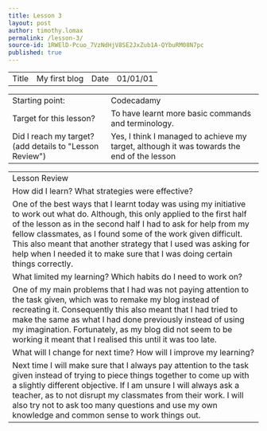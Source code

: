 ```yaml
---
title: Lesson 3
layout: post
author: timothy.lomax
permalink: /lesson-3/
source-id: 1RWElD-Pcuo_7VzNdHjV8SE2JxZub1A-QYbuRM08N7pc
published: true
---
```

<table>
  <tr>
    <td>Title</td>
    <td>My first blog</td>
    <td>Date</td>
    <td>01/01/01</td>
  </tr>
</table>


<table>
  <tr>
    <td>Starting point:</td>
    <td>Codecadamy</td>
  </tr>
  <tr>
    <td>Target for this lesson?</td>
    <td>To have learnt more basic commands and terminology.</td>
  </tr>
  <tr>
    <td>Did I reach my target? 
(add details to "Lesson Review")</td>
    <td>Yes, I think I managed to achieve my target, although it was towards the end of the lesson</td>
  </tr>
</table>


<table>
  <tr>
    <td>Lesson Review</td>
  </tr>
  <tr>
    <td>How did I learn? What strategies were effective? </td>
  </tr>
  <tr>
    <td>One of the best ways that I learnt today was using my initiative to work out what do. Although, this only applied to the first half of the lesson as in the second half I had to ask for help from my fellow classmates, as I found some of the work given difficult. This also meant that another strategy that I used was asking for help when I needed it to make sure that I was doing certain things correctly.</td>
  </tr>
  <tr>
    <td>What limited my learning? Which habits do I need to work on? </td>
  </tr>
  <tr>
    <td>One of my main problems that I had was not paying attention to the task given, which was to remake my blog instead of recreating it. Consequently this also meant that I had tried to make the same as what I had done previously instead of using my imagination. Fortunately, as my blog did not seem to be working it meant that I realised this until it was too late.</td>
  </tr>
  <tr>
    <td>What will I change for next time? How will I improve my learning?</td>
  </tr>
  <tr>
    <td>Next time I will make sure that I always pay attention to the task given instead of trying to piece things together to come up with a slightly different objective. If I am unsure I will always ask a teacher, as to not disrupt my classmates from their work. I will also try not to ask too many questions and use my own knowledge and common sense to work things out.</td>
  </tr>
</table>


